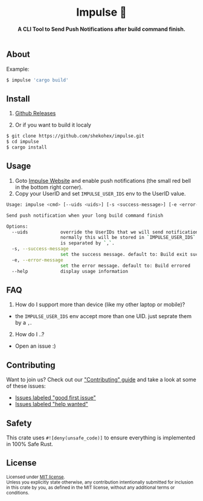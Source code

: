<h1 align="center">Impulse 🔔</h1>
<div align="center">
  <strong>
    A CLI Tool to Send Push Notifications after build command finish.
  </strong>
</div>

<br />

## About

Example:

```bash
$ impulse 'cargo build'
```

## Install

1. [Github Releases](https://github.com/shekohex/impulse/releases)

2. Or if you want to build it localy

```bash
$ git clone https://github.com/shekohex/impulse.git
$ cd impulse
$ cargo install
```

## Usage

1. Goto [Impulse Website](https://impulse-build.netlify.app/) and enable push notifications (the small red bell in the bottom right corner).
2. Copy your UserID and set `IMPULSE_USER_IDS` env to the UserID value.

```bash
Usage: impulse <cmd> [--uids <uids>] [-s <success-message>] [-e <error-message>]

Send push notification when your long build command finish

Options:
  --uids            override the UserIDs that we will send notification to.
                    normally this will be stored in `IMPULSE_USER_IDS` env. UIDs
                    is separated by `,`.
  -s, --success-message
                    set the success message. default to: Build exit successfully
  -e, --error-message
                    set the error message. default to: Build errored
  --help            display usage information
```

## FAQ

1. How do I support more than device (like my other laptop or mobile)?

- the `IMPULSE_USER_IDS` env accept more than one UID. just seprate them by a `,`.

2. How do I ..?

- Open an issue :)

## Contributing

Want to join us? Check out our ["Contributing" guide][contributing] and take a
look at some of these issues:

- [Issues labeled "good first issue"][good-first-issue]
- [Issues labeled "help wanted"][help-wanted]

[contributing]: https://github.com/shekohex/impulse/blob/master/.github/CONTRIBUTING.md
[good-first-issue]: https://github.com/shekohex/impulse/labels/good%20first%20issue
[help-wanted]: https://github.com/shekohex/impulse/labels/help%20wanted

## Safety

This crate uses `#![deny(unsafe_code)]` to ensure everything is implemented in
100% Safe Rust.

## License

<sup>
Licensed under <a href="LICENSE">MIT license</a>.
</sup>

<br/>

<sub>
Unless you explicitly state otherwise, any contribution intentionally submitted
for inclusion in this crate by you, as defined in the MIT license, without any additional terms or conditions.
</sub>
